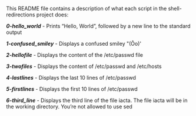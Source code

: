This README file contains a description of what each script in the shell-redirections project does:

***0-hello_world***  -  Prints “Hello, World”, followed by a new line to the standard output

***1-confused_smiley***  -  Displays a confused smiley "(Ôo)'

***2-hellofile***  -  Displays the content of the /etc/passwd file

***3-twofiles***  -  Displays the content of /etc/passwd and /etc/hosts

***4-lastlines*** -  Displays the last 10 lines of /etc/passwd

***5-firstlines***  -  Displays the first 10 lines of /etc/passwd

***6-third_line***  -  Displays the third line of the file iacta. The file iacta will be in the working directory. You’re not allowed to use sed


